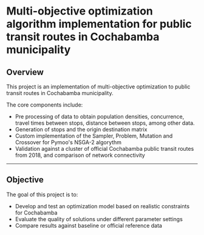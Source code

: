 # Multi-objective optimization algorithm implementation for public transit routes in Cochabamba municipality 

## Overview

This project is an implementation of multi-objective optimization to public transit routes in Cochabamba municipality.

The core components include:
- Pre processing of data to obtain population densities, concurrence, travel times between stops, distance between stops, among other data.
- Generation of stops and the origin destination matrix
- Custom implementation of the Sampler, Problem, Mutation and Crossover for Pymoo's NSGA-2 algorythm
- Validation against a cluster of official Cochabamba public transit routes from 2018, and comparison of network connectivity 

---

## Objective

The goal of this project is to:
- Develop and test an optimization model based on realistic constraints for Cochabamba
- Evaluate the quality of solutions under different parameter settings
- Compare results against baseline or official reference data
